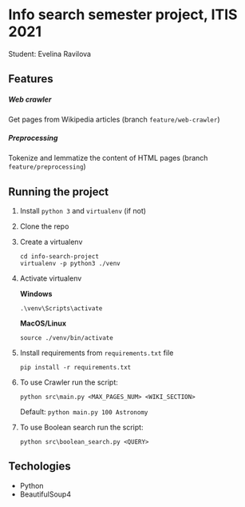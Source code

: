 # Info search semester project, ITIS 2021

Student: Evelina Ravilova

## Features

##### Web crawler
  Get pages from Wikipedia articles (branch `feature/web-crawler`)
  
##### Preprocessing
  Tokenize and lemmatize the content of HTML pages (branch `feature/preprocessing`)

## Running the project
1. Install `python 3` and `virtualenv` (if not)
2. Clone the repo
3. Create a virtualenv
    ```
    cd info-search-project
    virtualenv -p python3 ./venv
    ```
4. Activate virtualenv

    **Windows**
    ```
    .\venv\Scripts\activate
    ```
    **MacOS/Linux**
    ```
    source ./venv/bin/activate
    ```
5. Install requirements from `requirements.txt` file
    ```
    pip install -r requirements.txt
    ```
    
6. To use Crawler run the script:
    ```
    python src\main.py <MAX_PAGES_NUM> <WIKI_SECTION>
    ```
    Default: `python main.py 100 Astronomy`
    
7. To use Boolean search run the script:
    ```
    python src\boolean_search.py <QUERY>
    ```

## Techologies
 - Python
 - BeautifulSoup4
